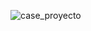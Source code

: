 
![case_proyecto](https://user-images.githubusercontent.com/61020543/143983870-2f039083-eb21-47d5-b710-78cad9012357.png)
